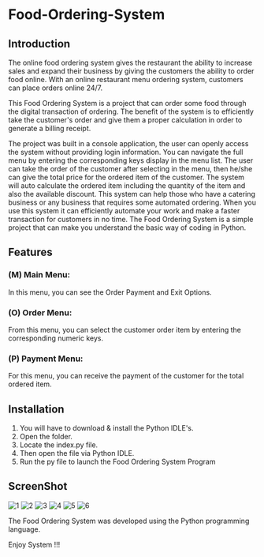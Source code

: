# Food-Ordering-System
## Introduction
The online food ordering system gives the restaurant the ability to increase sales and expand their business by giving the customers the ability to order food online. With an online restaurant menu ordering system, customers can place orders online 24/7.

This Food Ordering System is a project that can order some food through the digital transaction of ordering. The benefit of the system is to efficiently take the customer's order and give them a proper calculation in order to generate a billing receipt.

The project was built in a console application, the user can openly access the system without providing login information. You can navigate the full menu by entering the corresponding keys display in the menu list. The user can take the order of the customer after selecting in the menu, then he/she can give the total price for the ordered item of the customer. The system will auto calculate the ordered item including the quantity of the item and also the available discount. This system can help those who have a catering business or any business that requires some automated ordering. When you use this system it can efficiently automate your work and make a faster transaction for customers in no time. The Food Ordering System is a simple project that can make you understand the basic way of coding in Python.

## Features
### (M) Main Menu:
In this menu, you can see the Order Payment and Exit Options.

### (O) Order Menu:
From this menu, you can select the customer order item by entering the corresponding numeric keys.

### (P) Payment Menu:
For this menu, you can receive the payment of the customer for the total ordered item.

## Installation
1.	You will have to download & install the Python IDLE's.
2.	Open the folder.
3.	Locate the index.py file.
4.	Then open the file via Python IDLE.
5.	Run the py file to launch the Food Ordering System Program

## ScreenShot
![1](https://user-images.githubusercontent.com/86470947/145719753-19687441-749c-4049-a03c-dc9ed118f235.jpg)
![2](https://user-images.githubusercontent.com/86470947/145719759-026a89cd-c088-4125-9069-04c9568afac9.jpg)
![3](https://user-images.githubusercontent.com/86470947/145719767-4656ae08-7838-46f9-9409-73d0528cd4f1.jpg)
![4](https://user-images.githubusercontent.com/86470947/145719775-0fc55e9b-d5df-4846-97c3-eff61d18d158.jpg)
![5](https://user-images.githubusercontent.com/86470947/145719787-154969f5-86ec-4271-9883-3ece434a66fb.jpg)
![6](https://user-images.githubusercontent.com/86470947/145719793-675d677e-bb98-47aa-a71c-d8325b8cad54.jpg)

The Food Ordering System was developed using the Python programming language.

Enjoy System !!!
